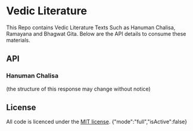 # Vedic Literature
This Repo contains Vedic Literature Texts Such as Hanuman Chalisa, Ramayana and Bhagwat Gita. Below are the API details to consume these materials.

## API

### Hanuman Chalisa

(the structure of this response may change without notice)

## License
All code is licenced under the [MIT license](LICENSE).
{"mode":"full","isActive":false}
